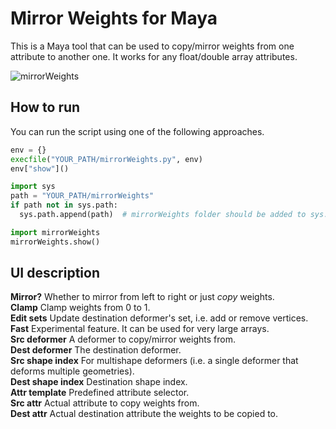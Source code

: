 # Mirror Weights for Maya
This is a Maya tool that can be used to copy/mirror weights from one attribute to another one. It works for any float/double array attributes.

![mirrorWeights](https://user-images.githubusercontent.com/9614751/159112043-65674254-fd29-406e-81b0-d6716b82a38f.PNG)

## How to run
You can run the script using one of the following approaches.
```python
env = {}
execfile("YOUR_PATH/mirrorWeights.py", env)
env["show"]()
```

```python
import sys
path = "YOUR_PATH/mirrorWeights"
if path not in sys.path:
  sys.path.append(path)  # mirrorWeights folder should be added to sys.path to load it as a module

import mirrorWeights
mirrorWeights.show()
```
## UI description

**Mirror?** Whether to mirror from left to right or just *copy* weights.<br>
**Clamp** Clamp weights from 0 to 1.<br>
**Edit sets** Update destination deformer's set, i.e. add or remove vertices.<br>
**Fast** Experimental feature. It can be used for very large arrays.<br>
**Src deformer** A deformer to copy/mirror weights from.<br>
**Dest deformer** The destination deformer.<br>
**Src shape index** For multishape deformers (i.e. a single deformer that deforms multiple geometries).<br>
**Dest shape index** Destination shape index.<br>
**Attr template** Predefined attribute selector.<br>
**Src attr** Actual attribute to copy weights from.<br>
**Dest attr** Actual destination attribute the weights to be copied to.<br>
